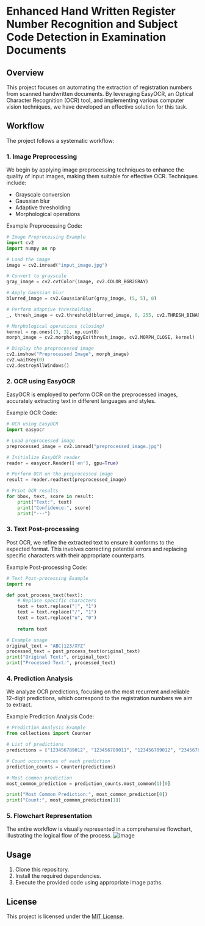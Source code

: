 # Enhanced Hand Written Register Number Recognition and Subject Code Detection in Examination Documents

## Overview

This project focuses on automating the extraction of registration numbers from scanned handwritten documents. By leveraging EasyOCR, an Optical Character Recognition (OCR) tool, and implementing various computer vision techniques, we have developed an effective solution for this task.

## Workflow

The project follows a systematic workflow:

### 1. Image Preprocessing

We begin by applying image preprocessing techniques to enhance the quality of input images, making them suitable for effective OCR. Techniques include:
- Grayscale conversion
- Gaussian blur
- Adaptive thresholding
- Morphological operations

Example Preprocessing Code:
```python
# Image Preprocessing Example
import cv2
import numpy as np

# Load the image
image = cv2.imread("input_image.jpg")

# Convert to grayscale
gray_image = cv2.cvtColor(image, cv2.COLOR_BGR2GRAY)

# Apply Gaussian blur
blurred_image = cv2.GaussianBlur(gray_image, (5, 5), 0)

# Perform adaptive thresholding
_, thresh_image = cv2.threshold(blurred_image, 0, 255, cv2.THRESH_BINARY + cv2.THRESH_OTSU)

# Morphological operations (closing)
kernel = np.ones((3, 3), np.uint8)
morph_image = cv2.morphologyEx(thresh_image, cv2.MORPH_CLOSE, kernel)

# Display the preprocessed image
cv2.imshow("Preprocessed Image", morph_image)
cv2.waitKey(0)
cv2.destroyAllWindows()

```

### 2. OCR using EasyOCR

EasyOCR is employed to perform OCR on the preprocessed images, accurately extracting text in different languages and styles.

Example OCR Code:
```python
# OCR using EasyOCR
import easyocr

# Load preprocessed image
preprocessed_image = cv2.imread("preprocessed_image.jpg")

# Initialize EasyOCR reader
reader = easyocr.Reader(['en'], gpu=True)

# Perform OCR on the preprocessed image
result = reader.readtext(preprocessed_image)

# Print OCR results
for bbox, text, score in result:
    print("Text:", text)
    print("Confidence:", score)
    print("---")

```

### 3. Text Post-processing

Post OCR, we refine the extracted text to ensure it conforms to the expected format. This involves correcting potential errors and replacing specific characters with their appropriate counterparts.

Example Post-processing Code:
```python
# Text Post-processing Example
import re

def post_process_text(text):
    # Replace specific characters
    text = text.replace("|", "1")
    text = text.replace("/", "1")
    text = text.replace("o", "0")
    
    return text

# Example usage
original_text = "ABC|123/XYZ"
processed_text = post_process_text(original_text)
print("Original Text:", original_text)
print("Processed Text:", processed_text)

```

### 4. Prediction Analysis

We analyze OCR predictions, focusing on the most recurrent and reliable 12-digit predictions, which correspond to the registration numbers we aim to extract.

Example Prediction Analysis Code:
```python
# Prediction Analysis Example
from collections import Counter

# List of predictions
predictions = ["123456789012", "123456789011", "123456789012", "234567890123"]

# Count occurrences of each prediction
prediction_counts = Counter(predictions)

# Most common prediction
most_common_prediction = prediction_counts.most_common(1)[0]

print("Most Common Prediction:", most_common_prediction[0])
print("Count:", most_common_prediction[1])

```

### 5. Flowchart Representation

The entire workflow is visually represented in a comprehensive flowchart, illustrating the logical flow of the process.
![image](https://github.com/Marinto-Richee/Handwritten-Registration-Number-Extraction-Project/assets/65499285/c26b95de-5d0a-4f82-be61-f7490b7ca76d)

## Usage

1. Clone this repository.
2. Install the required dependencies.
3. Execute the provided code using appropriate image paths.

## License

This project is licensed under the [MIT License](LICENSE).
